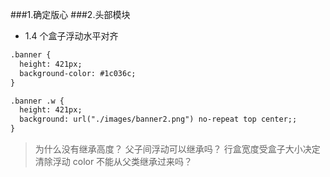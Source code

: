 ###1.确定版心
###2.头部模块 
- 1.4 个盒子浮动水平对齐
```html
.banner {
  height: 421px;
  background-color: #1c036c;
}

.banner .w {
  height: 421px;
  background: url("./images/banner2.png") no-repeat top center;;
}
```
> 为什么没有继承高度？
> 父子间浮动可以继承吗？
>行盒宽度受盒子大小决定
>清除浮动
> color 不能从父类继承过来吗？